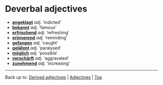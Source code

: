 # Deverbal adjectives

- **[angeklagt](a/an/angeklagt.md)** *adj.* ‘indicted’
- **[bekannt](b/be/bekannt.md)** *adj.* ‘famous’
- **[erfrischend](e/er/erfrischend.md)** *adj.* ‘refreshing’
- **[erinnerend](e/er/erinnerend.md)** *adj.* ‘reminding’
- **[gefangen](g/ge/gefangen.md)** *adj.* ‘caught’
- **[gelähmt](g/ge/gelaehmt.md)** *adj.* ‘paralysed’
- **[möglich](m/moe/moeglich.md)** *adj.* ‘possible’
- **[verschärft](v/ve/verschaerft.md)** *adj.* ‘aggravated’
- **[zunehmend](z/zu/zunehmend.md)** *adj.* ‘increasing’

----

Back up to: [Derived adjectives](derivedAdjectives.md) | [Adjectives](index.md) | [Top](../index.md)
